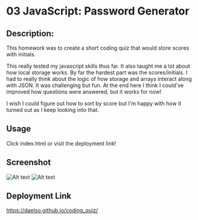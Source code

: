 # 03 JavaScript: Password Generator

## Description:
This homework was to create a short coding quiz that would store scores with initials.

This really tested my javascript skills thus far. It also taught me a lot about how local storage works. By far the hardest part was the scores/initials. I had to really think about the logic of how storage and arrays interact along with JSON. It was challenging but fun. At the end here I think I could've improved how questions were answered, but it works for now!

I wish I could figure out how to sort by score but I'm happy with how it turned out as I keep looking into that.


## Usage 
Click index.html or visit the deployment link!

## Screenshot
![Alt text](https://i.gyazo.com/e6649fb6447daeb62076cb414219043c.png "Example question")
![Alt text](https://i.gyazo.com/0b1572e0c3cbcb080b67909efe807685.png "Example high scores")

## Deployment Link
https://daelso.github.io/coding_quiz/
